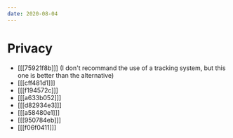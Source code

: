 ```yaml
---
date: 2020-08-04
---
```


# Privacy

* [[[75921f8b]]] (I don't recommand the use of a tracking system, but this one is
  better than the alternative)
* [[[cff481d1]]]
* [[[f194572c]]]
* [[[a633b052]]]
* [[[d82934e3]]]
* [[[a58480e1]]]
* [[[950784eb]]]
* [[[f06f0411]]]

